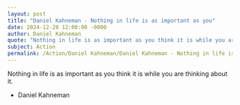 ```yaml
---
layout: post
title: "Daniel Kahneman - Nothing in life is as important as you"
date: 2024-12-28 12:00:00 -0000
author: Daniel Kahneman
quote: "Nothing in life is as important as you think it is while you are thinking about it."
subject: Action
permalink: /Action/Daniel Kahneman/Daniel Kahneman - Nothing in life is as important as you
---
```


Nothing in life is as important as you think it is while you are thinking about it.

- Daniel Kahneman
